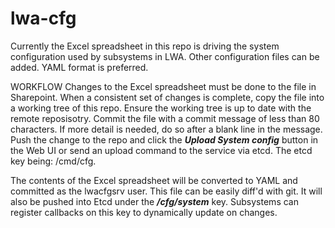 # lwa-cfg

Currently the Excel spreadsheet in this repo is driving the system configuration used by subsystems in LWA. Other configuration files can be added. YAML format is preferred.

WORKFLOW
Changes to the Excel spreadsheet must be done to the file in Sharepoint. When a consistent set of changes is complete, copy the file into a working tree of this repo. Ensure the working tree is up to date with the remote reposisotry. Commit the file with a commit message of less than 80 characters. If more detail is needed, do so after a blank line in the message. Push the change to the repo and click the ***Upload System config*** button in the Web UI or send an upload command to the service via etcd. The etcd key being: /cmd/cfg.

The contents of the Excel spreadsheet will be converted to YAML and committed as the lwacfgsrv user. This file can be easily diff'd with git. It will also be pushed into Etcd under the ***/cfg/system*** key. Subsystems can register callbacks on this key to dynamically update on changes.
